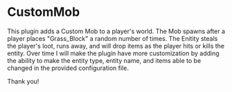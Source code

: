 # CustomMob
This plugin adds a Custom Mob to a player's world. The Mob spawns after a player places "Grass_Block" a random number of times. The Enitity steals the player's loot, runs away,
and will drop items as the player hits or kills the entity. Over time I will make the plugin have more customization by adding the ability to make the entity type,
entity name, and items able to be changed in the provided configuration file.

Thank you!
